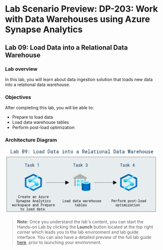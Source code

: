 # Lab Scenario Preview: DP-203: Work with Data Warehouses using Azure Synapse Analytics

## Lab 09: Load Data into a Relational Data Warehouse

### Lab overview

In this lab, you will learn about data ingestion solution that loads new data into a relational data warehouse.

### Objectives

After completing this lab, you will be able to:

- Prepare to load data
- Load data warehouse tables
- Perform post-load optimization

### Architecture Diagram

   ![Azure portal with a cloud shell pane](./media/lab9.png)

>**Note**: Once you understand the lab's content, you can start the Hands-on Lab by clicking the **Launch** button located at the top right corner which leads you to the lab environment and lab guide interface. You can also have a detailed preview of the full lab guide [here](https://experience.cloudlabs.ai/#/labguidepreview/5144c2c7-e78a-4884-ba0f-7608ed98e07e), prior to launching your environment.
